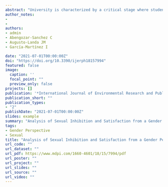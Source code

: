 ```yaml
---
abstract: "University is characterized by a critical stage where students experience their sexuality, across a range of relationships. From these experiences, university students consolidate their personality and their sexual role. Factors such as age, sex, or traumatic experiences of violence or sexual abuse can affect their sexual role. The present study aims to analyze how the variables age, sex and having suffered abuse or violence may predict sexual satisfaction and inhibition. In addition, we analyze the mediating effect that sexual role plays on these relationships. For this purpose, Bem Sex Role Inventory (BSRI-12), Sociosexual Orientation Inventory (SOI-R), Inhibited Sexual Desire Test (ISD) and New Sexual Satisfaction Scale (NESS) were administered to 403 university students. The findings report that sex (β = −0.313), age (β = −0.116) and being a survivor of sexual assault (β = 0.413) are predictive of male role, but not from the female role. Also, people with more male features tend to have lower levels of commitment and inhibition than those who have more female ones."
author_notes:
- 
- 
authors:
- admin
- Abengozar-Sanchez	C
- Augusto-Landa JM 
- García-Martínez I

date: "2021-07-01T00:00:00Z"
doi: "https://doi.org/10.3390/ijerph18157994"
featured: false
image:
  caption: '' 
  focal_point: ""
  preview_only: false
projects: []
publication: '*International Journal of Environmental Research and Public Health, 18* (15)'
publication_short: ""
publication_types:
- "2"
publishDate: "2021-07-01T00:00:00Z"
slides: example
summary: "Analysis of Sexual Inhibition and Satisfaction from a Gender Perspective among University Students."
tags:
- Gender Perspective
- Sexual
title: "Analysis of Sexual Inhibition and Satisfaction from a Gender Perspective among University Students"
url_code: ""
url_dataset: ""
url_pdf: https://www.mdpi.com/1660-4601/18/15/7994/pdf
url_poster: ""
url_project: ""
url_slides: ""
url_source: ""
url_video: ""
---
```

